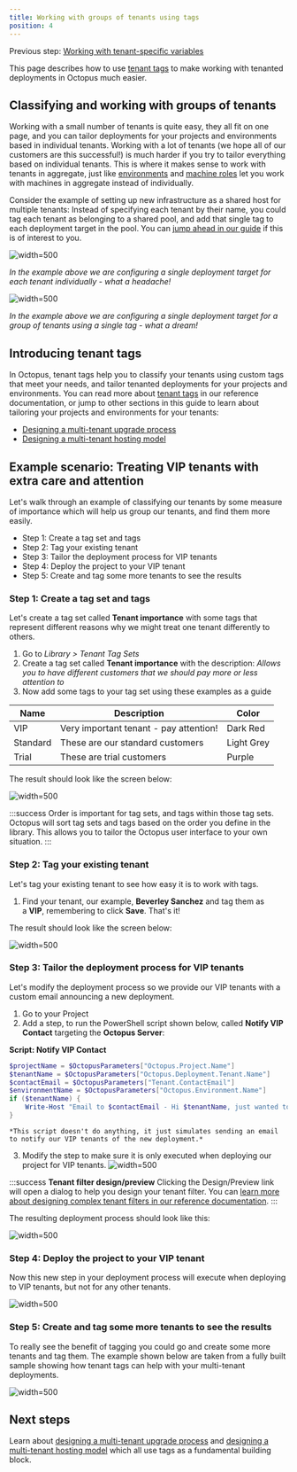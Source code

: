 ```yaml
---
title: Working with groups of tenants using tags
position: 4
---
```



Previous step: [Working with tenant-specific variables](/docs/guides/multi-tenant-deployments/multi-tenant-deployment-guide/working-with-tenant-specific-variables.md)


This page describes how to use [tenant tags](/docs/key-concepts/tenants/tenant-tags.md) to make working with tenanted deployments in Octopus much easier.

## Classifying and working with groups of tenants


Working with a small number of tenants is quite easy, they all fit on one page, and you can tailor deployments for your projects and environments based in individual tenants. Working with a lot of tenants (we hope all of our customers are this successful!) is much harder if you try to tailor everything based on individual tenants. This is where it makes sense to work with tenants in aggregate, just like [environments](/docs/key-concepts/environments/index.md) and [machine roles](/docs/key-concepts/machine-roles.md) let you work with machines in aggregate instead of individually.


Consider the example of setting up new infrastructure as a shared host for multiple tenants: Instead of specifying each tenant by their name, you could tag each tenant as belonging to a shared pool, and add that single tag to each deployment target in the pool. You can [jump ahead in our guide](/docs/guides/multi-tenant-deployments/multi-tenant-deployment-guide/designing-a-multi-tenant-hosting-model.md) if this is of interest to you.


![](/docs/images/5669428/5865648.png "width=500")


*In the example above we are configuring a single deployment target for each tenant individually - what a headache!*


![](/docs/images/5669428/5865647.png "width=500")


*In the example above we are configuring a single deployment target for a group of tenants using a single tag - what a dream!*

## Introducing tenant tags


In Octopus, tenant tags help you to classify your tenants using custom tags that meet your needs, and tailor tenanted deployments for your projects and environments. You can read more about [tenant tags](/docs/key-concepts/tenants/tenant-tags.md) in our reference documentation, or jump to other sections in this guide to learn about tailoring your projects and environments for your tenants:

- [Designing a multi-tenant upgrade process](/docs/guides/multi-tenant-deployments/multi-tenant-deployment-guide/designing-a-multi-tenant-upgrade-process.md)
- [Designing a multi-tenant hosting model](/docs/guides/multi-tenant-deployments/multi-tenant-deployment-guide/designing-a-multi-tenant-hosting-model.md)


## Example scenario: Treating VIP tenants with extra care and attention


Let's walk through an example of classifying our tenants by some measure of importance which will help us group our tenants, and find them more easily.


- Step 1: Create a tag set and tags
- Step 2: Tag your existing tenant
- Step 3: Tailor the deployment process for VIP tenants
- Step 4: Deploy the project to your VIP tenant
- Step 5: Create and tag some more tenants to see the results

### Step 1: Create a tag set and tags


Let's create a tag set called **Tenant importance** with some tags that represent different reasons why we might treat one tenant differently to others.

1. Go to *Library > Tenant Tag Sets*
2. Create a tag set called **Tenant importance** with the description:
*Allows you to have different customers that we should pay more or less attention to*
3. Now add some tags to your tag set using these examples as a guide


| Name | Description | Color |
| --- | --- | --- |
| VIP | Very important tenant - pay attention! | Dark Red |
| Standard | These are our standard customers | Light Grey |
| Trial | These are trial customers | Purple |


The result should look like the screen below:


![](/docs/images/5669428/5865650.png "width=500")

:::success
Order is important for tag sets, and tags within those tag sets. Octopus will sort tag sets and tags based on the order you define in the library. This allows you to tailor the Octopus user interface to your own situation.
:::

### Step 2: Tag your existing tenant


Let's tag your existing tenant to see how easy it is to work with tags.

1. Find your tenant, our example, **Beverley Sanchez** and tag them as a **VIP**, remembering to click **Save**. That's it!



The result should look like the screen below:


![](/docs/images/5669428/5865653.png "width=500")

### Step 3: Tailor the deployment process for VIP tenants


Let's modify the deployment process so we provide our VIP tenants with a custom email announcing a new deployment.

1. Go to your Project
2. Add a step, to run the PowerShell script shown below, called **Notify VIP Contact** targeting the **Octopus Server**:

**Script: Notify VIP Contact**

```powershell
$projectName = $OctopusParameters["Octopus.Project.Name"]
$tenantName = $OctopusParameters["Octopus.Deployment.Tenant.Name"]
$contactEmail = $OctopusParameters["Tenant.ContactEmail"]
$environmentName = $OctopusParameters["Octopus.Environment.Name"]
if ($tenantName) {
    Write-Host "Email to $contactEmail - Hi $tenantName, just wanted to let you know we've upgraded $projectName in your $environmentName environment."
}
```
    *This script doesn't do anything, it just simulates sending an email to notify our VIP tenants of the new deployment.*
3. Modify the step to make sure it is only executed when deploying our project for VIP tenants.
    ![](/docs/images/5669428/5865655.png "width=500")





:::success
**Tenant filter design/preview**
Clicking the Design/Preview link will open a dialog to help you design your tenant filter. You can [learn more about designing complex tenant filters in our reference documentation](/docs/key-concepts/tenants/tenant-tags.md).
:::





The resulting deployment process should look like this:


![](/docs/images/5669428/5865656.png "width=500")

### Step 4: Deploy the project to your VIP tenant


Now this new step in your deployment process will execute when deploying to VIP tenants, but not for any other tenants.


![](/docs/images/5669428/5865657.png "width=500")

### Step 5: Create and tag some more tenants to see the results


To really see the benefit of tagging you could go and create some more tenants and tag them. The example shown below are taken from a fully built sample showing how tenant tags can help with your multi-tenant deployments.


![](/docs/images/5669428/5865698.png "width=500")




## Next steps


Learn about [designing a multi-tenant upgrade process](/docs/guides/multi-tenant-deployments/multi-tenant-deployment-guide/designing-a-multi-tenant-upgrade-process.md) and [designing a multi-tenant hosting model](/docs/guides/multi-tenant-deployments/multi-tenant-deployment-guide/designing-a-multi-tenant-hosting-model.md) which all use tags as a fundamental building block.
